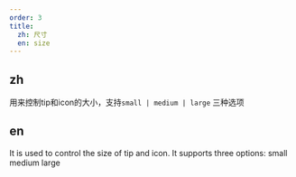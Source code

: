 ```yaml
---
order: 3
title:
  zh: 尺寸
  en: size
---
```


## zh

用来控制tip和icon的大小，支持`small | medium | large` 三种选项

## en

It is used to control the size of tip and icon. It supports three options: small medium large
